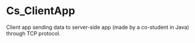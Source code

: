 # Cs_ClientApp
Client app sending data to server-side app (made by a co-student in Java) through TCP protocol. 

